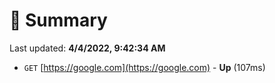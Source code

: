 # 📖 Summary
Last updated: **4/4/2022, 9:42:34 AM**

- `GET` [https://google.com](https://google.com) - **Up** (107ms)
